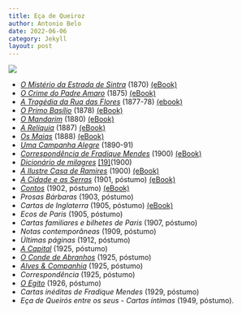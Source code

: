 ```yaml
---
title: Eça de Queiroz
author: Antonio Belo
date: 2022-06-06
category: Jekyll
layout: post
---
```


![](https://upload.wikimedia.org/wikipedia/commons/thumb/d/d9/E%C3%A7a_de_Queir%C3%B3s_c._1882.jpg/200px-E%C3%A7a_de_Queir%C3%B3s_c._1882.jpg)

- *[O Mistério da Estrada de Sintra](https://pt.wikipedia.org/wiki/O_Mist%C3%A9rio_da_Estrada_de_Sintra "O Mistério da Estrada de Sintra")* (1870) [(eBook)](https://www.gutenberg.org/ebooks/20574 "gutenberg:20574")
- *[O Crime do Padre Amaro](https://pt.wikipedia.org/wiki/O_Crime_do_Padre_Amaro "O Crime do Padre Amaro")* (1875) [(eBook)](https://www.gutenberg.org/ebooks/31971 "gutenberg:31971")
- *[A Tragédia da Rua das Flores](https://pt.wikipedia.org/wiki/A_Trag%C3%A9dia_da_Rua_das_Flores "A Tragédia da Rua das Flores")* (1877-78) [(ebook)](http://www.luso-livros.net/Livro/tragedia-da-rua-das-flores/)
- *[O Primo Basílio](https://pt.wikipedia.org/wiki/O_Primo_Bas%C3%ADlio "O Primo Basílio")* (1878) [(eBook)](https://www.gutenberg.org/ebooks/42942 "gutenberg:42942")
- *[O Mandarim](https://pt.wikipedia.org/wiki/O_Mandarim "O Mandarim")* (1880) [(eBook)](https://www.gutenberg.org/ebooks/16384 "gutenberg:16384")
- *[A Relíquia](https://pt.wikipedia.org/wiki/A_Rel%C3%ADquia "A Relíquia")* (1887) [(eBook)](https://www.gutenberg.org/ebooks/17515 "gutenberg:17515")
- *[Os Maias](https://pt.wikipedia.org/wiki/Os_Maias "Os Maias")* (1888) [(eBook)](https://www.gutenberg.org/ebooks/40409 "gutenberg:40409")
- *[Uma Campanha Alegre](https://pt.wikipedia.org/wiki/Uma_Campanha_Alegre "Uma Campanha Alegre")* (1890-91)
- *[Correspondência de Fradique Mendes](https://pt.wikipedia.org/wiki/Correspond%C3%AAncia_de_Fradique_Mendes "Correspondência de Fradique Mendes")* (1900) [(eBook)](https://www.gutenberg.org/ebooks/27637 "gutenberg:27637")
- *[Dicionário de milagres](https://pt.wikipedia.org/w/index.php?title=Dicion%C3%A1rio_de_milagres&action=edit&redlink=1 "Dicionário de milagres (página não existe)")* [[19]](https://pt.wikipedia.org/wiki/E%C3%A7a_de_Queiroz#cite_note-19)(1900)
- *[A Ilustre Casa de Ramires](https://pt.wikipedia.org/wiki/A_Ilustre_Casa_de_Ramires "A Ilustre Casa de Ramires")* (1900) [(eBook)](https://www.gutenberg.org/ebooks/23145 "gutenberg:23145")
- *[A Cidade e as Serras](https://pt.wikipedia.org/wiki/A_Cidade_e_as_Serras "A Cidade e as Serras")* (1901, póstumo) [(eBook)](https://www.gutenberg.org/ebooks/18220 "gutenberg:18220")
- *[Contos](https://pt.wikipedia.org/wiki/Contos_(E%C3%A7a_de_Queir%C3%B3s) "Contos (Eça de Queirós)")* (1902, póstumo) [(eBook)](https://www.gutenberg.org/ebooks/31347 "gutenberg:31347")
- *Prosas Bárbaras* (1903, póstumo)
- *Cartas de Inglaterra* (1905, póstumo) [(eBook)](https://www.gutenberg.org/ebooks/25641 "gutenberg:25641")
- *Ecos de Paris* (1905, póstumo)
- *Cartas familiares e bilhetes de Paris* (1907, póstumo)
- *Notas contemporâneas* (1909, póstumo)
- *Últimas páginas* (1912, póstumo)
- *[A Capital](https://pt.wikipedia.org/wiki/A_Capital_(romance) "A Capital (romance)")* (1925, póstumo)
- *[O Conde de Abranhos](https://pt.wikipedia.org/wiki/O_Conde_de_Abranhos "O Conde de Abranhos")* (1925, póstumo)
- *[Alves & Companhia](https://pt.wikipedia.org/wiki/Alves_%26_Companhia "Alves & Companhia")* (1925, póstumo)
- *Correspondência* (1925, póstumo)
- *[O Egito](https://pt.wikipedia.org/wiki/O_Egito "O Egito")* (1926, póstumo)
- *Cartas inéditas de Fradique Mendes* (1929, póstumo)
- *Eça de Queirós entre os seus - Cartas íntimas* (1949, póstumo).